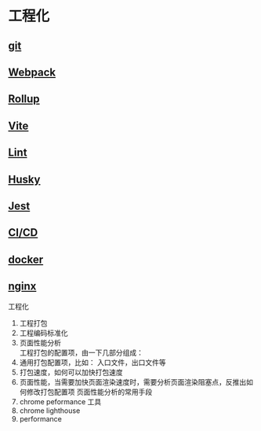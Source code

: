 # 工程化

## [git](./git/)

## [Webpack](./webpack/)

## [Rollup](./rollup/)

## [Vite](./vite/)

## [Lint](./lint/)

## [Husky](./husky/)

## [Jest](./jest/)

## [CI/CD](./CI/index.md)

## [docker](./docker/)

## [nginx](./nginx/)

工程化

1. 工程打包
2. 工程编码标准化
3. 页面性能分析  
   工程打包的配置项，由一下几部分组成：
4. 通用打包配置项，比如： 入口文件，出口文件等
5. 打包速度，如何可以加快打包速度
6. 页面性能，当需要加快页面渲染速度时，需要分析页面渲染阻塞点，反推出如何修改打包配置项
   页面性能分析的常用手段
7. chrome peformance 工具
8. chrome lighthouse
9. performance
